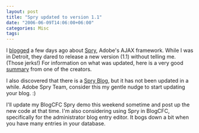 ```yaml
---
layout: post
title: "Spry updated to version 1.1"
date: "2006-06-09T14:06:00+06:00"
categories: Misc 
tags: 
---
```


I <a href="http://ray.camdenfamily.com/index.cfm/2006/6/2/I-heart-Spry">blogged</a> a few days ago about <a href="http://labs.adobe.com/technologies/spry/">Spry</a>, Adobe's AJAX framework. While I was in Detroit, they dared to release a new version (1.1) without telling me. (Those jerks!) For information on what was updated, here is a very good <a href="http://www.adobe.com/cfusion/webforums/forum/messageview.cfm?catid=602&threadid=1161459&enterthread=y">summary</a> from one of the creators. 

I also discovered that there is a <a href="http://blogs.adobe.com/spryteam/">Spry Blog</a>, but it has not been updated in a while. Adobe Spry Team, consider this my gentle nudge to start updating your blog. :) 

I'll update my BlogCFC Spry demo this weekend sometime and post up the new code at that time. I'm also considering using Spry in BlogCFC, specifically for the administrator blog entry editor. It bogs down a bit when you have many entries in your database.